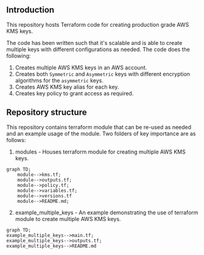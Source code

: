 ## Introduction 

This repository hosts Terraform code for creating production grade AWS KMS keys. 

The code has been written such that it's scalable and is able to create multiple keys with different configurations as needed. The code does the following: 

1. Creates multiple AWS KMS keys in an AWS account. 
2. Creates both `Symmetric` and `Asymmetric` keys with different encryption algorithms for the `asymmetric` keys. 
3. Creates AWS KMS key alias for each key.
4. Creates key policy to grant access as required.

## Repository structure 

This repository contains terraform module that can be re-used as needed and an example usage of the module. Two folders of key importance are as follows:

1. modules - Houses terraform module for creating multiple AWS KMS keys.

```mermaid
graph TD;
    module-->kms.tf;
    module-->outputs.tf;
    module-->policy.tf;
    module-->variables.tf;
    module-->versions.tf
    module-->README.md;
```

2.  example_multiple_keys - An example demonstrating the use of terraform module to create multiple AWS KMS keys. 
 
```mermaid
graph TD;
example_multiple_keys-->main.tf;
example_multiple_keys-->outputs.tf;
example_multiple_keys-->README.md
```
